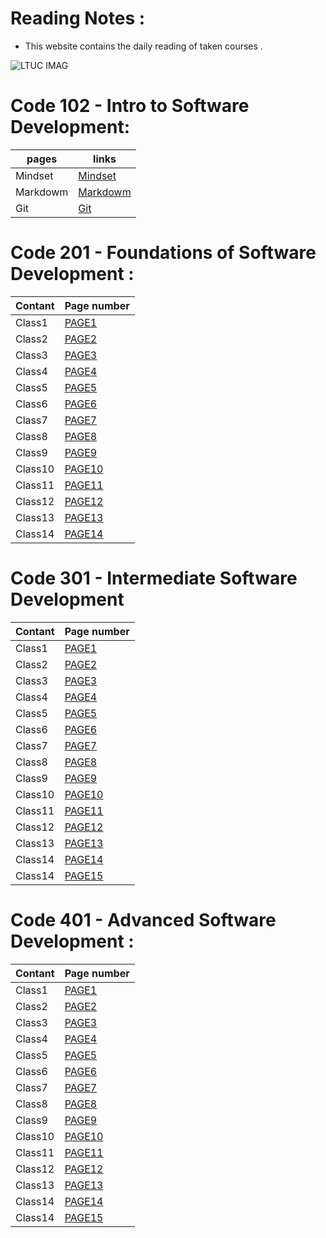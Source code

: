 # Reading Notes :

- This website contains the daily reading of taken courses .

![LTUC IMAG](https://tse3.mm.bing.net/th?id=OIP.NnKjqMfUo-fisKWU9URw4QHaE5&pid=Api&P=0&w=232&h=154)


# Code 102 - Intro to Software Development:


pages | links | 
---------| ----------- |
Mindset | [Mindset](https://baraarami.github.io/reading-notes/Mindset)| 
Markdowm | [Markdowm](https://baraarami.github.io/reading-notes/Learning%20Markdown)|
Git | [Git](https://baraarami.github.io/reading-notes/Git%20intro)|   




# Code 201 - Foundations of Software Development :

Contant | Page number  | 
---------| ----------- |
Class1 | [PAGE1](https://baraarami.github.io/code-201_READING-NOTE/class-01)| 
Class2 | [PAGE2](https://baraarami.github.io/code-201_READING-NOTE/class-02)|
Class3 | [PAGE3](https://baraarami.github.io/code-201_READING-NOTE/class-03)|   
Class4 | [PAGE4](https://baraarami.github.io/code-201_READING-NOTE/class-04)|   
Class5 | [PAGE5](https://baraarami.github.io/code-201_READING-NOTE/class-05)|   
Class6 | [PAGE6](https://baraarami.github.io/code-201_READING-NOTE/class-06)|  
Class7 | [PAGE7](https://baraarami.github.io/code-201_READING-NOTE/class-07)|  
Class8 | [PAGE8](https://baraarami.github.io/code-201_READING-NOTE/class-08)|   
Class9 | [PAGE9](https://baraarami.github.io/code-201_READING-NOTE/class-09)|   
Class10| [PAGE10](https://baraarami.github.io/code-201_READING-NOTE/class-10)|  
Class11| [PAGE11](https://baraarami.github.io/code-201_READING-NOTE/class-11-Audio%2C%20Video%2C%20Images)| 
Class12| [PAGE12](https://baraarami.github.io/code-201_READING-NOTE/class-12%20Chart.js%2C%20Canvas)| 
Class13| [PAGE13](https://baraarami.github.io/code-201_READING-NOTE/Local%20Storage)| 
Class14| [PAGE14](https://baraarami.github.io/code-201_READING-NOTE/class-13-CSS%20Transforms%2C%20Transitions%2C%20and%20Animations)| 




# Code 301 - Intermediate Software Development 

Contant | Page number  | 
---------| ----------- |
Class1 | [PAGE1](https://baraarami.github.io/reading-notes/jQuery%2C%20Events%2C%20and%20The%20DOM)| 
Class2 | [PAGE2]()|
Class3 | [PAGE3]()|   
Class4 | [PAGE4]()|   
Class5 | [PAGE5]()|   
Class6 | [PAGE6]()|  
Class7 | [PAGE7]()|  
Class8 | [PAGE8]()|   
Class9 | [PAGE9]()|   
Class10| [PAGE10]()|  
Class11| [PAGE11]()| 
Class12| [PAGE12]()| 
Class13| [PAGE13]()| 
Class14| [PAGE14]()| 
Class14| [PAGE15]()|



# Code 401 - Advanced Software Development :

Contant | Page number  | 
---------| ----------- |
Class1 | [PAGE1]()| 
Class2 | [PAGE2]()|
Class3 | [PAGE3]()|   
Class4 | [PAGE4]()|   
Class5 | [PAGE5]()|   
Class6 | [PAGE6]()|  
Class7 | [PAGE7]()|  
Class8 | [PAGE8]()|   
Class9 | [PAGE9]()|   
Class10| [PAGE10]()|  
Class11| [PAGE11]()| 
Class12| [PAGE12]()| 
Class13| [PAGE13]()| 
Class14| [PAGE14]()| 
Class14| [PAGE15]()|
